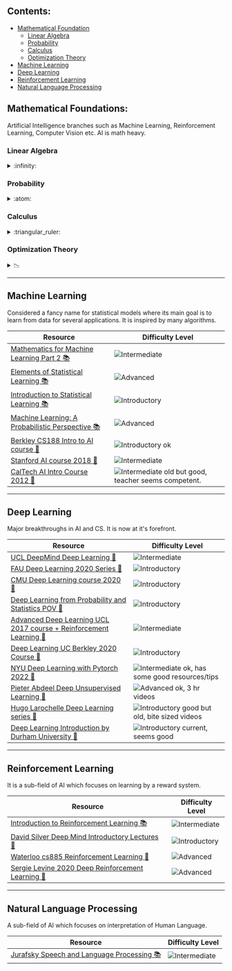 ## Contents:
- [Mathematical Foundation](#Mathematical-Foundations)
   - [Linear Algebra](#Linear-Algebra) 
   - [Probability](#Probability) 
   - [Calculus](#Calculus)
   - [Optimization Theory](#Optimization-Theory)
- [Machine Learning](#Machine-Learning)
- [Deep Learning](#Deep-Learning)
- [Reinforcement Learning](#Reinforcement-Learning)
- [Natural Language Processing](#Natural-Language-Processing)

## Mathematical Foundations:
Artificial Intelligence branches such as Machine Learning, Reinforcement Learning, Computer Vision etc. AI is math heavy.

### Linear Algebra 

<details>
  <summary>:infinity:</summary>
  
<!--START_SECTION:activity-->  

  This branch of Math is crucial for understanding Neural Networks and NLP.

Resource                    | Difficulty     | Relevance 
------------------------- | --------------- | -------------------------------
[Mathematics for Machine Learning Book: Chapter 2 📘][mmlbook] | <div class="star-ratings-top"><span>★</span><span>★</span><span>★</span><span>☆</span><span>☆</span></div>| ![50%](https://progress-bar.dev/50/?title=Deep+Learning) ![75%](https://progress-bar.dev/75/?title=Machine+Learning+Algorithms&color=000000)
[James Hamblin Awesome Lecture Series 🎥][James_Hamblin] | <div class="star-ratings-top"><span>★</span><span>★</span><span>★</span><span>☆</span><span>☆</span></div>| ![100%](https://progress-bar.dev/100/?title=Deep+Learning) good videos, mid pace
[3Blue1Brown Essence of Linear Algebra 🎥][3blue] | <div class="star-ratings-top"><span>★</span><span>☆</span><span>☆</span><span>☆</span><span>☆</span></div>| ![25%](https://progress-bar.dev/25/?title=Machine+Learning+Algorithms&color=000000) ![100%](https://progress-bar.dev/100/?title=Deep+Learning) introduction to linear algebra (literally the best series)
[Mathematics For Machine Learning Specialization: Linear Algebra 🎥][MMLLA] | <div class="star-ratings-top"><span>★</span><span>☆</span><span>☆</span><span>☆</span><span>☆</span></div>| ![50%](https://progress-bar.dev/50/?title=Machine-Learning-Algorithms&color=000000) ![100%](https://progress-bar.dev/100/?title=Deep+Learning) beginner level, not necessary (good though)
[LLM Bootcamp 2023](https://www.youtube.com/watch?v=twHxmU9OxDU&list=PL1T8fO7ArWleyIqOy37OVXsP4hFXymdOZ&index=1) | <div class="star-ratings-top"><span>★</span><span>☆</span><span>☆</span><span>☆</span><span>☆</span></div>| ![50%]
[Dive Into Deep Learning 📘](https://d2l.ai/chapter_introduction/index.html) | <div class="star-ratings-top"><span>★</span><span>★</span><span>★</span><span>☆</span><span>☆</span></div>| ![50%](https://progress-bar.dev/50/?title=Deep+Learning) ![75%](https://progress-bar.dev/75/?title=Machine+Learning+Algorithms&color=000000) 
  <!--END_SECTION:activity-->

</details>

### Probability

<details>
  <summary>:atom: </summary>
  
<!--START_SECTION:activity-->  

Most of Natural Language Processing and Machine Learning algorithms are based on Probability theory.
Resource                    | Difficulty     | Relevance 
------------------------- | --------------- | -------------------------------
 [Joe Blitzstein Harvard Professor Probability Awesome Book 📘][harvBook] | <div class="star-ratings-top"><span>★</span><span>★</span><span>★</span><span>☆</span><span>☆</span></div>| ![50%](https://progress-bar.dev/50/?title=Machine-Learning-Algorithms&color=000000) [Advanced Statistics in Research: Understanding Data Analysis 📘](https://www.amazon.com/Advanced-Statistics-Research-Understanding-Analysis/dp/0985867000/ref=cm_cr_arp_d_product_top?ie=UTF8) | <div class="star-ratings-top"><span>★</span><span>★</span><span>★</span><span>☆</span><span>☆</span></div>| ![50%](https://progress-bar.dev/50/?title=Machine-Learning-Algorithms&color=000000)
  <!--END_SECTION:activity-->

</details>

[harvBook]: https://drive.google.com/file/d/1VmkAAGOYCTORq1wxSQqy255qLJjTNvBI/view

### Calculus

<details>
  <summary>:triangular_ruler:</summary>
  


<!--START_SECTION:activity--> 
Resource                    | Difficulty     | Relevance 
------------------------- | --------------- | --------------------------
[Essence of Calculus by 3Blue1Brown🎥][bluecal]| <div class="star-ratings-top"><span>★</span><span>★</span><span>☆</span><span>☆</span><span>☆</span></div>|![75%](https://progress-bar.dev/75/?title=Deep+Learning)
[Strang's Overview of Calculus🎥][strangcalc]|<div class="star-ratings-top"><span>★</span><span>★</span><span>★</span><span>★</span><span>☆</span></div>| ![100%](https://progress-bar.dev/100/?title=Deep+Learning) good teacher (old lectures)
[Mathematics for Machine Learning Book: Chapter 5 📘][mmlbook] | <div class="star-ratings-top"><span>★</span><span>★</span><span>★</span><span>☆</span><span>☆</span></div>| ![75%](https://progress-bar.dev/75/?title=Deep+Learning) ![50%](https://progress-bar.dev/50/?title=Machine-Learning-Algorithms&color=000000) 


 <!--END_SECTION:activity-->

</details>

 ### Optimization Theory
 
<details>
  <summary> 📉 </summary>
  

<!--START_SECTION:activity--> 
-Resource                    | Difficulty     | Relevance 
------------------------- | --------------- | --------------------------
[Boyd Convex Optimization Book 📕][boyd] | <div class="star-ratings-top"><span>★</span><span>★</span><span>★</span><span>★</span><span>★</span></div>| ![100%](https://progress-bar.dev/100/?title=Deep+Learning) 
 <!--END_SECTION:activity-->

</details>

-------------------------------------------------------------------------------- 

## Machine Learning

Considered a fancy name for statistical models where its main goal is to learn from data for several applications. It is inspired by many algorithms.

Resource                    | Difficulty Level 
------------------------- | ---------------
[Mathematics for Machine Learning Part 2 📚][fullmmlbook] |![Intermediate](https://img.shields.io/badge/Level-Intermediate-yellow.svg)
[Elements of Statistical Learning 📚][eesl]|![Advanced](https://img.shields.io/badge/Level-Advanced-red.svg)
[Introduction to Statistical Learning  📚][introSL]|![Introductory](https://img.shields.io/badge/Level-Introductory-brightgreen.svg) 
[Machine Learning: A Probabilistic Perspective 📚][murphyml]|![Advanced](https://img.shields.io/badge/Level-Advanced-red.svg)
[Berkley CS188 Intro to AI course 🎥][cs188]|![Introductory](https://img.shields.io/badge/Level-Introductory-brightgreen.svg) ok
[Stanford AI course 2018 🎥][stai18]|![Intermediate](https://img.shields.io/badge/Level-Intermediate-yellow.svg)
[CalTech AI Intro Course 2012 🎥][caltldc]|![Intermediate](https://img.shields.io/badge/Level-Intermediate-yellow.svg) old but good, teacher seems competent.

-------------------------------------------------------------------------------- 

[murphyml]: http://noiselab.ucsd.edu/ECE228/Murphy_Machine_Learning.pdf
[introSL]: https://www.ime.unicamp.br/~dias/Intoduction%20to%20Statistical%20Learning.pdf
[patternML]:http://users.isr.ist.utl.pt/~wurmd/Livros/school/Bishop%20-%20Pattern%20Recognition%20And%20Machine%20Learning%20-%20Springer%20%202006.pdf
[eesl]: https://web.stanford.edu/~hastie/Papers/ESLII.pdf
[fullmmlbook]: https://mml-book.com/
[mitfallslt]: https://www.youtube.com/playlist?list=PLyGKBDfnk-iDj3FBd0Avr_dLbrU8VG73O
[Mitaspects]: https://www.youtube.com/playlist?list=PLB3sDpSRdrOvI1hYXNsa6Lety7K8FhPpx
[caltldc]: https://work.caltech.edu/lectures.html
[cs188]: https://inst.eecs.berkeley.edu/~cs188/fa18/
[mitai]: https://ocw.mit.edu/courses/electrical-engineering-and-computer-science/6-034-artificial-intelligence-fall-2010/lecture-videos/lecture-1-introduction-and-scope/
[stai18]: https://www.youtube.com/playlist?list=PLoROMvodv4rO1NB9TD4iUZ3qghGEGtqNX

## Deep Learning 

Major breakthroughs in AI and CS. It is now at it's forefront.

Resource                    | Difficulty Level 
------------------------- | ---------------
[UCL DeepMind Deep Learning 🎥][ucl2020] |![Intermediate](https://img.shields.io/badge/Level-Intermediate-yellow.svg)
[FAU Deep Learning 2020 Series 🎥][fau] | ![Introductory](https://img.shields.io/badge/Level-Introductory-brightgreen.svg) 
[CMU Deep Learning course 2020 🎥][cmudeep] | ![Introductory](https://img.shields.io/badge/Level-Introductory-brightgreen.svg) 
[Deep Learning from Probability and Statistics POV 🎥][alideep] | ![Introductory](https://img.shields.io/badge/Level-Introductory-brightgreen.svg)
[Advanced Deep Learning UCL 2017 course + Reinforcement Learning 🎥][ucladvrein] | ![Intermediate](https://img.shields.io/badge/Level-Intermediate-yellow.svg)
[Deep Learning UC Berkley 2020 Course 🎥][berkley2020] | ![Introductory](https://img.shields.io/badge/Level-Introductory-brightgreen.svg)
[NYU Deep Learning with Pytorch 2022 🎥][DeepPy] | ![Intermediate](https://img.shields.io/badge/Level-Intermediate-yellow.svg) ok, has some good resources/tips
[Pieter Abdeel Deep Unsupervised Learning 🎥][abdeeladv] | ![Advanced](https://img.shields.io/badge/Level-Advanced-red.svg) ok, 3 hr videos
[Hugo Larochelle Deep Learning series 🎥][hugodeep] | ![Introductory](https://img.shields.io/badge/Level-Introductory-brightgreen.svg) good but old, bite sized videos
[Deep Learning Introduction by Durham University 🎥][Durham] | ![Introductory](https://img.shields.io/badge/Level-Introductory-brightgreen.svg) current, seems good 

--------------------------------------------------------------------------------  

## Reinforcement Learning 

It is a sub-field of AI which focuses on learning by a reward system.

Resource                    | Difficulty Level 
------------------------- | ---------------
[Introduction to Reinforcement Learning 📚][rlbook] | ![Intermediate](https://img.shields.io/badge/Level-Intermediate-yellow.svg)
[David Silver Deep Mind Introductory Lectures 🎥][dsIntrodu] | ![Introductory](https://img.shields.io/badge/Level-Introductory-brightgreen.svg)
[Waterloo cs885 Reinforcement Learning 🎥](https://www.youtube.com/watch?v=xoxz-OmcL1Q&list=PLdAoL1zKcqTXFJniO3Tqqn6xMBBL07EDc&index=1) | ![Advanced](https://img.shields.io/badge/Level-Advanced-red.svg)
[Sergie Levine 2020 Deep Reinforcement Learning 🎥][sergie2020rl] | ![Advanced](https://img.shields.io/badge/Level-Advanced-red.svg)

--------------------------------------------------------------------------------  

## Natural Language Processing

A sub-field of AI which focuses on interpretation of Human Language. 

Resource                    | Difficulty Level 
------------------------- | ---------------
[Jurafsky Speech and Language Processing 📚][jurafskybook]|![Intermediate](https://img.shields.io/badge/Level-Intermediate-yellow.svg)





[manninginformationr]: https://nlp.stanford.edu/IR-book/pdf/irbookprint.pdf
[fsnlp]: https://github.com/shivamms/books/blob/master/nlp/Foundations%20of%20Statistical%20Natural%20Language%20Processing%20-%20Christopher%20D.%20Manning.pdf
[jurafskybook]: https://web.stanford.edu/~jurafsky/slp3/
[oxfordnlp]: https://www.youtube.com/watch?v=RP3tZFcC2e8&list=PL613dYIGMXoZBtZhbyiBqb0QtgK6oJbpm
[courseraRL]: https://www.coursera.org/specializations/reinforcement-learning
[sergie2020rl]: https://www.youtube.com/watch?v=JHrlF10v2Og&list=PL_iWQOsE6TfURIIhCrlt-wj9ByIVpbfGc
[ucb2018rl]: https://www.youtube.com/watch?v=ue9aS17d5iI&list=PLkFD6_40KJIxJMR-j5A1mkxK26gh_qg37&index=2
[dsIntrodu]: https://www.youtube.com/watch?v=2pWv7GOvuf0&list=PLqYmG7hTraZDM-OYHWgPebj2MfCFzFObQ
[rlbook]: http://incompleteideas.net/book/RLbook2020.pdf
[abdeeladv]: https://www.youtube.com/watch?v=V9Roouqfu-M&list=PLwRJQ4m4UJjPiJP3691u-qWwPGVKzSlNP
[durham]: https://youtu.be/s2uXPz3wyCk?list=PLMsTLcO6etti_SObSLvk9ZNvoS_0yia57&t=67
[hugodeep]: https://www.youtube.com/watch?v=SGZ6BttHMPw&list=PL6Xpj9I5qXYEcOhn7TqghAJ6NAPrNmUBH
[jeoff]: https://www.youtube.com/watch?v=cbeTc-Urqak&list=PLoRl3Ht4JOcdU872GhiYWf6jwrk_SNhz9
[DeepPy]: https://youtu.be/QwZQrxIk6Dg?list=PLLHTzKZzVU9d_3TcHbyiAjl5qCbpJR-o0&t=586
[berkley2020]: https://www.youtube.com/watch?v=Va8WWRfw7Og&list=PLZSO_6-bSqHQHBCoGaObUljoXAyyqhpFW
[ucladvrein]: https://www.youtube.com/watch?v=iOh7QUZGyiU&list=PLqYmG7hTraZDNJre23vqCGIVpfZ_K2RZs
[alideep]: https://www.youtube.com/watch?v=fyAZszlPphs&list=PLehuLRPyt1Hyi78UOkMPWCGRxGcA9NVOE
[stanfordnlp2019]: https://www.youtube.com/watch?v=8rXD5-xhemo&list=PLoROMvodv4rOhcuXMZkNm7j3fVwBBY42z
[oxforddeep]: https://www.youtube.com/watch?v=PlhFWT7vAEw&list=RDQMa66mIb9tImc&start_radio=1
[stanfcnn]: https://www.youtube.com/watch?v=vT1JzLTH4G4&list=PL3FW7Lu3i5JvHM8ljYj-zLfQRF3EO8sYv
[cmudeep]: https://www.youtube.com/watch?v=0Oqpax2Q2hc&list=PLp-0K3kfddPzCnS4CqKphh-zT3aDwybDe
[fau]: https://www.youtube.com/watch?v=p-_Stl0t3kU&list=PLpOGQvPCDQzvgpD3S0vTy7bJe2pf_yJFj
[18standeep]: https://www.youtube.com/watch?v=PySo_6S4ZAg&list=PLoROMvodv4rOABXSygHTsbvUz4G_YQhOb
[talkie]: https://www.youtube.com/watch?v=vFYkyk_GmWM&list=PLhb1t0L7sKy2q7on_7dpgOACs3qpNbfkR&index=2
[ucl2020]: https://www.youtube.com/watch?v=7R52wiUgxZI&list=PLqYmG7hTraZCDxZ44o4p3N5Anz3lLRVZF
[boyd]: https://web.stanford.edu/~boyd/cvxbook/bv_cvxbook.pdf
[cmuopti]: https://www.youtube.com/watch?v=Di9f47LAzHQ&list=PLRPU00LaonXQ27RBcq6jFJnyIbGw5azOI
[strangcalc]: https://www.youtube.com/watch?v=X9t-u87df3o&list=PLBE9407EA64E2C318
[matrixmethods]: https://www.youtube.com/watch?v=Cx5Z-OslNWE&list=PLUl4u3cNGP63oMNUHXqIUcrkS2PivhN3k
[bluecal]: https://www.youtube.com/watch?v=WUvTyaaNkzM&list=PL0-GT3co4r2wlh6UHTUeQsrf3mlS2lk6x
[MMLLA]: https://www.youtube.com/watch?v=T73ldK46JqE&list=PLiiljHvN6z1_o1ztXTKWPrShrMrBLo5P3
[3blue]: https://www.youtube.com/watch?v=fNk_zzaMoSs&list=PLZHQObOWTQDPD3MizzM2xVFitgF8hE_ab
[mmlbook]: https://mml-book.github.io/book/mml-book.pdf
[James_Hamblin]: https://www.youtube.com/watch?v=HAoL5fPmgrw&list=PLNr8B4XHL5kGDHOrU4IeI6QNuZHur4F86
